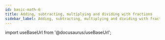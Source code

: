 ```yaml
---
id: basic-math-6
title: Adding, subtracting, multiplying and dividing with fractions
sidebar_label: Adding, subtracting, multiplying and dividing with fractions
---
```


import useBaseUrl from '@docusaurus/useBaseUrl';
